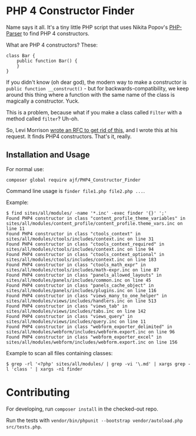 PHP 4 Constructor Finder
========================

Name says it all. It's a tiny little PHP script that uses Nikita Popov's [PHP-Parser](https://github.com/nikic/PHP-Parser) to find PHP 4 constructors.

What are PHP 4 constructors? These:

    class Bar {
        public function Bar() {
        }
    }

If you didn't know (oh dear god), the modern way to make a constructor is `public function __construct()` - but for backwards-compatibility, we keep around this thing where a function with the same name of the class is magically a constructor. Yuck.

This is a problem, because what if you make a class called `Filter` with a method called `filter`? Uh-oh.

So, Levi Morrison [wrote an RFC to get rid of this](https://wiki.php.net/rfc/remove_php4_constructors), and I wrote this at his request. It finds PHP4 constructors. That's it, really.

Installation and Usage
----------------------

For normal use:
```console
composer global require ajf/PHP4_Constructor_Finder
```

Command line usage is `finder file1.php file2.php ...`.

Example:

```console
$ find sites/all/modules/ -name '*.inc' -exec finder '{}' ';'
Found PHP4 constructor in class "content_profile_theme_variables" in sites/all/modules/content_profile/content_profile.theme_vars.inc on line 11
Found PHP4 constructor in class "ctools_context" in sites/all/modules/ctools/includes/context.inc on line 31
Found PHP4 constructor in class "ctools_context_required" in sites/all/modules/ctools/includes/context.inc on line 94
Found PHP4 constructor in class "ctools_context_optional" in sites/all/modules/ctools/includes/context.inc on line 183
Found PHP4 constructor in class "ctools_math_expr" in sites/all/modules/ctools/includes/math-expr.inc on line 87
Found PHP4 constructor in class "panels_allowed_layouts" in sites/all/modules/panels/includes/common.inc on line 45
Found PHP4 constructor in class "panels_cache_object" in sites/all/modules/panels/includes/plugins.inc on line 116
Found PHP4 constructor in class "views_many_to_one_helper" in sites/all/modules/views/includes/handlers.inc on line 513
Found PHP4 constructor in class "views_tab" in sites/all/modules/views/includes/tabs.inc on line 142
Found PHP4 constructor in class "views_query" in sites/all/modules/views/includes/query.inc on line 11
Found PHP4 constructor in class "webform_exporter_delimited" in sites/all/modules/webform/includes/webform.export.inc on line 96
Found PHP4 constructor in class "webform_exporter_excel" in sites/all/modules/webform/includes/webform.export.inc on line 156
```

Example to scan all files containing classes:

```console
$ grep -rl '<?php' sites/all/modules/ | grep -vi '\.md' | xargs grep -l 'class ' | xargs -n1 finder
```


Contributing
============

For developing, run `composer install` in the checked-out repo.

Run the tests with `vendor/bin/phpunit --bootstrap vendor/autoload.php src/tests.php`.
